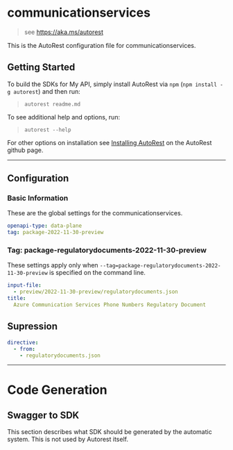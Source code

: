 # communicationservices

> see https://aka.ms/autorest

This is the AutoRest configuration file for communicationservices.

## Getting Started

To build the SDKs for My API, simply install AutoRest via `npm` (`npm install -g autorest`) and then run:

> `autorest readme.md`

To see additional help and options, run:

> `autorest --help`

For other options on installation see [Installing AutoRest](https://aka.ms/autorest/install) on the AutoRest github page.

---

## Configuration

### Basic Information

These are the global settings for the communicationservices.

```yaml
openapi-type: data-plane
tag: package-2022-11-30-preview
```

### Tag: package-regulatorydocuments-2022-11-30-preview

These settings apply only when `--tag=package-regulatorydocuments-2022-11-30-preview` is specified on the command line.

```yaml $(tag) == 'package-regulatorydocuments-2022-11-30-preview'
input-file:
  - preview/2022-11-30-preview/regulatorydocuments.json
title:
  Azure Communication Services Phone Numbers Regulatory Document
```

## Supression
``` yaml
directive:
  - from:
    - regulatorydocuments.json
```

---

# Code Generation

## Swagger to SDK

This section describes what SDK should be generated by the automatic system.
This is not used by Autorest itself.
